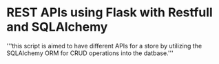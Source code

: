 # REST APIs using Flask with Restfull and SQLAlchemy


'''this script is aimed to have different APIs for a store by utilizing the SQLAlchemy ORM for CRUD operations into the datbase.'''


